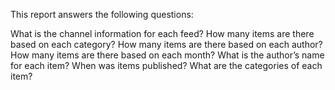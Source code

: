 This report answers the following questions:

What is the channel information for each feed?
How many items are there based on each category?
How many items are there based on each author?
How many items are there based on each month?
What is the author’s name for each item?
When was items published?
What are the categories of each item?
